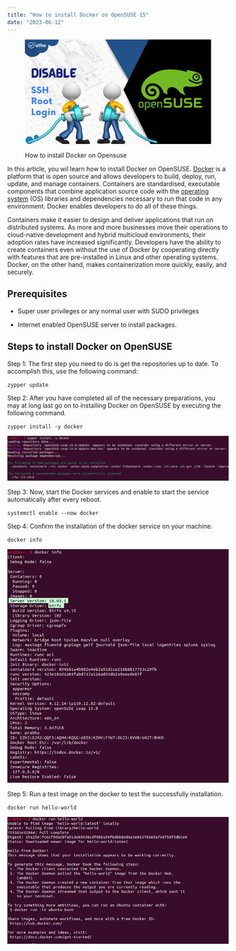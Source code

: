 ```yaml
---
title: "How to install Docker on OpenSUSE 15"
date: "2023-06-12"
---
```


<figure>

![How to install Docker on Opensuse](images/Disable-the-SSH-root-login-in-OpenSUSE-1.png)

<figcaption>

How to install Docker on Opensuse

</figcaption>

</figure>

In this article, you wil learn how to install Docker on OpenSUSE. [Docker](https://en.wikipedia.org/wiki/Docker_(software)) is a platform that is open source and allows developers to build, deploy, run, update, and manage containers. Containers are standardised, executable components that combine application source code with the [operating system](https://utho.com/docs/tutorial/how-to-host-a-domain-on-centos-7/) (OS) libraries and dependencies necessary to run that code in any environment. Docker enables developers to do all of these things.

Containers make it easier to design and deliver applications that run on distributed systems. As more and more businesses move their operations to cloud-native development and hybrid multicloud environments, their adoption rates have increased significantly. Developers have the ability to create containers even without the use of Docker by cooperating directly with features that are pre-installed in Linux and other operating systems. Docker, on the other hand, makes containerization more quickly, easily, and securely.

## Prerequisites

- Super user privileges or any normal user with SUDO privileges

- Internet enabled OpenSUSE server to install packages.

## Steps to install Docker on OpenSUSE

Step 1: The first step you need to do is get the repositories up to date. To accomplish this, use the following command:

```
zypper update
```
Step 2: After you have completed all of the necessary preparations, you may at long last go on to installing Docker on OpenSUSE by executing the following command.

```
zypper install -y docker
```
![](images/image-1088-1024x207.png)

Step 3: Now, start the Docker services and enable to start the service automatically after every reboot.

```
systemctl enable --now docker
```
Step 4: Confirm the installation of the docker service on your machine.

```
docker info
```
![](images/image-1089.png)

Step 5: Run a test image on the docker to test the successfully installation.

```
docker run hello-world
```
![](images/image-1091.png)
